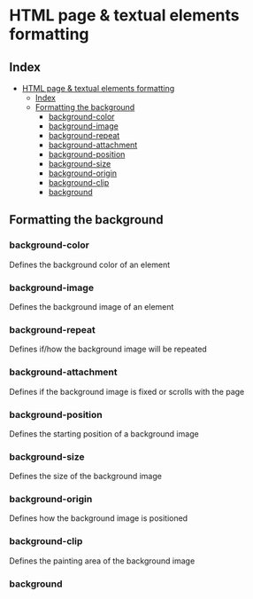 # HTML page & textual elements formatting

## Index

- [HTML page \& textual elements formatting](#html-page--textual-elements-formatting)
  - [Index](#index)
  - [Formatting the background](#formatting-the-background)
    - [background-color](#background-color)
    - [background-image](#background-image)
    - [background-repeat](#background-repeat)
    - [background-attachment](#background-attachment)
    - [background-position](#background-position)
    - [background-size](#background-size)
    - [background-origin](#background-origin)
    - [background-clip](#background-clip)
    - [background](#background)

## Formatting the background

### background-color

Defines the background color of an element

### background-image

Defines the background image of an element

### background-repeat

Defines if/how the background image will be repeated

### background-attachment

Defines if the background image is fixed or scrolls with the page

### background-position

Defines the starting position of a background image

### background-size

Defines the size of the background image

### background-origin

Defines how the background image is positioned

### background-clip

Defines the painting area of the background image

### background
